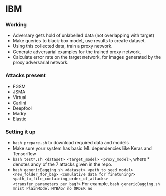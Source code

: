 # IBM


### Working

- Adversary gets hold of unlabelled data (not overlapping with target)
- Make queries to black-box model, use results to create dataset.
- Using this collected data, train a proxy network.
- Generate adversarial examples for the trained proxy network.
- Calculate error rate on the target network, for images generated by the proxy adversarial network.

### Attacks present

- FGSM
- JSMA
- Virtual
- Carlini
- Deepfool
- Madry
- Elastic

### Setting it up

- `bash prepare.sh` to download required data and models
- Make sure your system has basic ML dependencies like Keras and Tensorflow
- `bash test*.sh <dataset> <target_model> <proxy_model>`, where * denotes anoy of the 7 attacks given in the repo.
- `bash genericBagging.sh <dataset> <path_to_seed_model> <new_folder_for_bag> <cumulative data for finetuning?> <path_to_file_containing_order_of_attacks> <transfer_parameters_per_bag?>`
For example, `bash genericBagging.sh mnist PlainModel MYBAG/ no ORDER no`
